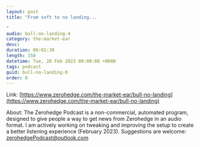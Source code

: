 ```yaml
---
layout: post
title: "From soft to no landing...

"
audio: bull-no-landing-4
category: the-market-ear
desc: 
duration: 00:02:30
length: 150
datetime: Tue, 28 Feb 2023 00:00:00 +0000
tags: podcast
guid: bull-no-landing-0
order: 0
---
```



Link: [https://www.zerohedge.com/the-market-ear/bull-no-landing](https://www.zerohedge.com/the-market-ear/bull-no-landing)

About: The Zerohedge Podcast is a non-commercial, automated program, designed to give people a way to get news from Zerohedge in an audio format.  I am actively working on tweaking and improving the setup to create a better listening experience (February 2023).  Suggestions are welcome: [zerohedgePodcast@outlook.com](mailto:zerohedgePodcast@outlook.com)